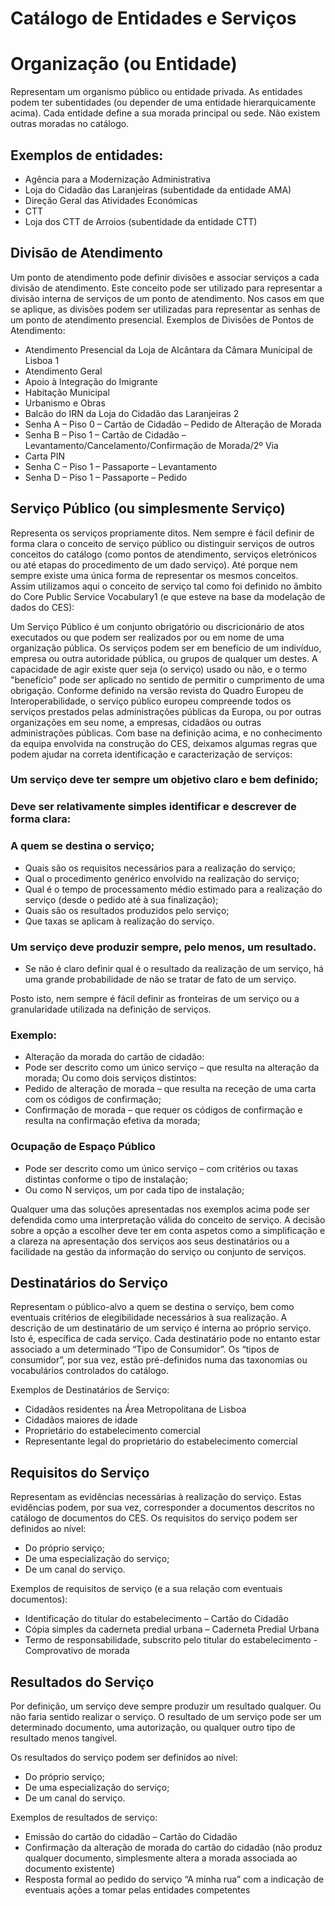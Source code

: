 ﻿# Catálogo de Entidades e Serviços

# Organização (ou Entidade)
Representam um organismo público ou entidade privada. As entidades podem ter subentidades (ou depender de uma entidade hierarquicamente acima). Cada entidade define a sua morada principal ou sede. Não existem outras moradas no catálogo.
## Exemplos de entidades:
* Agência para a Modernização Administrativa
* Loja do Cidadão das Laranjeiras (subentidade da entidade AMA)
* Direção Geral das Atividades Económicas
* CTT
* Loja dos CTT de Arroios (subentidade da entidade CTT)

## Divisão de Atendimento
Um ponto de atendimento pode definir divisões e associar serviços a cada divisão de atendimento. Este conceito pode ser utilizado para representar a divisão interna de serviços de um ponto de atendimento. Nos casos em que se aplique, as divisões podem ser utilizadas para representar as senhas de um ponto de atendimento presencial.
Exemplos de Divisões de Pontos de Atendimento:
* Atendimento Presencial da Loja de Alcântara da Câmara Municipal de Lisboa 1
* Atendimento Geral
* Apoio à Integração do Imigrante
* Habitação Municipal
* Urbanismo e Obras
* Balcão do IRN da Loja do Cidadão das Laranjeiras 2
* Senha A – Piso 0 – Cartão de Cidadão – Pedido de Alteração de Morada
* Senha B – Piso 1 – Cartão de Cidadão – Levantamento/Cancelamento/Confirmação de Morada/2º Via
* Carta PIN
* Senha C – Piso 1 – Passaporte – Levantamento
* Senha D – Piso 1 – Passaporte – Pedido

## Serviço Público (ou simplesmente Serviço)
Representa os serviços propriamente ditos. Nem sempre é fácil definir de forma clara o conceito de serviço público ou distinguir serviços de outros conceitos do catálogo (como pontos de atendimento, serviços eletrónicos ou até etapas do procedimento de um dado serviço). Até porque nem sempre existe uma única forma de representar os mesmos conceitos. Assim utilizamos aqui o conceito de serviço tal como foi definido no âmbito do Core Public Service Vocabulary1 (e que esteve na base da modelação de dados do CES):

 Um Serviço Público é um conjunto obrigatório ou discricionário de atos executados ou que podem ser realizados por ou em nome de uma organização pública. Os serviços podem ser em benefício de um indivíduo, empresa ou outra autoridade pública, ou grupos de qualquer um destes. A capacidade de agir existe quer seja (o serviço) usado ou não, e o termo "benefício" pode ser aplicado no sentido de permitir o cumprimento de uma obrigação. Conforme definido na versão revista do Quadro Europeu de Interoperabilidade, o serviço público europeu compreende todos os serviços prestados pelas administrações públicas da Europa, ou por outras organizações em seu nome, a empresas, cidadãos ou outras administrações públicas.
Com base na definição acima, e no conhecimento da equipa envolvida na construção do CES, deixamos algumas regras que podem ajudar na correta identificação e caracterização de serviços:


### Um serviço deve ter sempre um objetivo claro e bem definido;
### Deve ser relativamente simples identificar e descrever de forma clara:
### A quem se destina o serviço;
- Quais são os requisitos necessários para a realização do serviço;
-  Qual o procedimento genérico envolvido na realização do serviço;
-  Qual é o tempo de processamento médio estimado para a realização do serviço (desde o pedido até à sua finalização);
- Quais são os resultados produzidos pelo serviço;
- Que taxas se aplicam à realização do serviço.

### Um serviço deve produzir sempre, pelo menos, um resultado.
- Se não é claro definir qual é o resultado da realização de um serviço, há uma grande probabilidade de não se tratar de fato de um serviço.


Posto isto, nem sempre é fácil definir as fronteiras de um serviço ou a granularidade utilizada na definição de serviços.
### Exemplo:
- Alteração da morada do cartão de cidadão:
- Pode ser descrito como um único serviço – que resulta na alteração da morada;
Ou como dois serviços distintos:
- Pedido de alteração de morada – que resulta na receção de uma carta com os códigos de confirmação;
- Confirmação de morada – que requer os códigos de confirmação e resulta na confirmação efetiva da morada;

### Ocupação de Espaço Público
- Pode ser descrito como um único serviço – com critérios ou taxas distintas conforme o tipo de instalação;
- Ou como N serviços, um por cada tipo de instalação;

Qualquer uma das soluções apresentadas nos exemplos acima pode ser defendida como uma interpretação válida do conceito de serviço. A decisão sobre a opção a escolher deve ter em conta aspetos como a simplificação e a clareza na apresentação dos serviços aos seus destinatários ou a facilidade na gestão da informação do serviço ou conjunto de serviços.

## Destinatários do Serviço
Representam o público-alvo a quem se destina o serviço, bem como eventuais critérios de elegibilidade necessários à sua realização. A descrição de um destinatário de um serviço é interna ao próprio serviço. Isto é, específica de cada serviço. Cada destinatário pode no entanto estar associado a um determinado “Tipo de Consumidor”. Os “tipos de consumidor”, por sua vez, estão pré-definidos numa das taxonomias ou vocabulários controlados do catálogo.

Exemplos de Destinatários de Serviço:
- Cidadãos residentes na Área Metropolitana de Lisboa
- Cidadãos maiores de idade
- Proprietário do estabelecimento comercial
- Representante legal do proprietário do estabelecimento comercial

## Requisitos do Serviço
Representam as evidências necessárias à realização do serviço. Estas evidências podem, por sua vez, corresponder a documentos descritos no catálogo de documentos do CES.
Os requisitos do serviço podem ser definidos ao nível:
- Do próprio serviço;
- De uma especialização do serviço;
- De um canal do serviço.

Exemplos de requisitos de serviço (e a sua relação com eventuais documentos):
- Identificação do titular do estabelecimento – Cartão do Cidadão
- Cópia simples da caderneta predial urbana – Caderneta Predial Urbana
- Termo de responsabilidade, subscrito pelo titular do estabelecimento
-Comprovativo de morada

## Resultados do Serviço
Por definição, um serviço deve sempre produzir um resultado qualquer. Ou não faria sentido realizar o serviço. O resultado de um serviço pode ser um determinado documento, uma autorização, ou qualquer outro tipo de resultado menos tangível.

Os resultados do serviço podem ser definidos ao nível:
- Do próprio serviço;
- De uma especialização do serviço;
- De um canal do serviço.

Exemplos de resultados de serviço:
- Emissão do cartão do cidadão – Cartão do Cidadão
- Confirmação da alteração de morada do cartão do cidadão (não produz qualquer documento, simplesmente altera a morada associada ao documento existente)
- Resposta formal ao pedido do serviço “A minha rua” com a indicação de eventuais ações a tomar pelas entidades competentes

